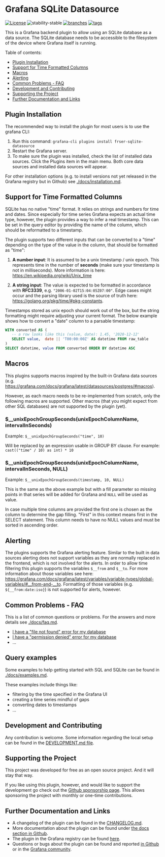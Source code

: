 # Grafana SQLite Datasource

[![License](https://img.shields.io/badge/License-Apache%202.0-blue.svg)](https://opensource.org/licenses/Apache-2.0)
![stability-stable](https://img.shields.io/badge/stability-stable-green.svg)
[![branches](https://github.com/fr-ser/grafana-sqlite-datasource/actions/workflows/branches.yml/badge.svg)](https://github.com/fr-ser/grafana-sqlite-datasource/actions/workflows/branches.yml)
[![tags](https://github.com/fr-ser/grafana-sqlite-datasource/actions/workflows/tags.yml/badge.svg)](https://github.com/fr-ser/grafana-sqlite-datasource/actions/workflows/tags.yml)

This is a Grafana backend plugin to allow using an SQLite database as a data source.
The SQLite database needs to be accessible to the filesystem of the device where Grafana itself
is running.

Table of contents:

- [Plugin Installation](#plugin-installation)
- [Support for Time Formatted Columns](#support-for-time-formatted-columns)
- [Macros](#macros)
- [Alerting](#alerting)
- [Common Problems - FAQ](#common-problems---faq)
- [Development and Contributing](#development-and-contributing)
- [Supporting the Project](#supporting-the-project)
- [Further Documentation and Links](#further-documentation-and-links)

## Plugin Installation

The recommended way to install the plugin for most users is to use the grafana CLI:

1. Run this command: `grafana-cli plugins install frser-sqlite-datasource`
2. Restart the Grafana server.
3. To make sure the plugin was installed, check the list of installed data sources. Click the
   Plugins item in the main menu. Both core data sources and installed data sources will appear.

For other installation options (e.g. to install versions not yet released in the Grafana registry but in Github) see
[./docs/installation.md](https://github.com/fr-ser/grafana-sqlite-datasource/blob/main/docs/installation.md).

## Support for Time Formatted Columns

SQLite has no native "time" format. It relies on strings and numbers for time and dates. Since
especially for time series Grafana expects an actual time type, however, the plugin provides a way
to infer a real timestamp. This can be set in the query editor by providing the name of the column,
which should be reformatted to a timestamp.

The plugin supports two different inputs that can be converted to a "time" depending on the type
of the value in the column, that should be formatted as "time":

1. **A number input**: It is assumed to be a unix timestamp / unix epoch. This represents time in
   the number of **seconds** (make sure your timestamp is not in milliseconds). More information is
   here: <https://en.wikipedia.org/wiki/Unix_time>

2. **A string input**: The value is expected to be formatted in accordance with **RFC3339**,
   e.g. `"2006-01-02T15:04:05Z07:00"`. Edge cases might occur and the parsing library used is the
   source of truth here: <https://golang.org/pkg/time/#pkg-constants>.

Timestamps stored as unix epoch should work out of the box, but the string formatting might require
adjusting your current format. The below example shows how to convert a "date" column to a parsable
timestamp:

```SQL
WITH converted AS (
   -- a row looks like this (value, date): 1.45, '2020-12-12'
   SELECT value,  date || 'T00:00:00Z' AS datetime FROM raw_table
)
SELECT datetime, value FROM converted ORDER BY datetime ASC
```

## Macros

This plugins supports macros inspired by the built-in Grafana data sources (e.g.
<https://grafana.com/docs/grafana/latest/datasources/postgres/#macros>).

However, as each macro needs to be re-implemented from scratch, only the following macros are
supported. Other macros (that you might expect from other SQL databases) are not supported by the
plugin (yet).

### $__unixEpochGroupSeconds(unixEpochColumnName, intervalInSeconds)

Example: `$__unixEpochGroupSeconds("time", 10)`

Will be replaced by an expression usable in GROUP BY clause. For example:
`cast(("time" / 10) as int) * 10`

### $__unixEpochGroupSeconds(unixEpochColumnName, intervalInSeconds, NULL)

Example: `$__unixEpochGroupSeconds(timestamp, 10, NULL)`

This is the same as the above example but with a fill parameter so missing points in that series
will be added for Grafana and `NULL` will be used as value.

In case multiple time columns are provided the first one is chosen as the column to determine the
gap filling. "First" in this context means first in the SELECT statement. This column needs to have
no NULL values and must be sorted in ascending order.

## Alerting

The plugins supports the Grafana alerting feature. Similar to the built in data sources alerting
does not support variables as they are normally replaced in the frontend, which is not involved
for the alerts. In order to allow time filtering this plugin supports the variables `$__from` and
`$__to`. For more information about those variables see here:
<https://grafana.com/docs/grafana/latest/variables/variable-types/global-variables/#__from-and-__to>.
Formatting of those variables (e.g. `${__from:date:iso}`) is not supported for alerts, however.

## Common Problems - FAQ

This is a list of common questions or problems. For the answers and more details see
[./docs/faq.md](https://github.com/fr-ser/grafana-sqlite-datasource/blob/main/docs/faq.md).

- [I have a "file not found" error for my database](https://github.com/fr-ser/grafana-sqlite-datasource/blob/main/docs/faq.md#i-have-a-file-not-found-error-for-my-database)
- [I have a "permission denied" error for my database](https://github.com/fr-ser/grafana-sqlite-datasource/blob/main/docs/faq.md#i-have-a-permission-denied-error-for-my-database)
- ...

## Query examples

Some examples to help getting started with SQL and SQLite can be found in
[./docs/examples.md](https://github.com/fr-ser/grafana-sqlite-datasource/blob/main/docs/examples.md).

These examples include things like:

- filtering by the time specified in the Grafana UI
- creating a time series mindful of gaps
- converting dates to timestamps
- ...

## Development and Contributing

Any contribution is welcome. Some information regarding the local setup can be found in the
[DEVELOPMENT.md file](https://github.com/fr-ser/grafana-sqlite-datasource/blob/main/DEVELOPMENT.md).

## Supporting the Project

This project was developed for free as an open source project. And it will stay that way.

If you like using this plugin, however, and would like to support the development go check out
the [Github sponsorship page](https://github.com/sponsors/fr-ser). This allows sponsoring the
project with monthly or one-time contributions.

## Further Documentation and Links

- A changelog of the plugin can be found in the [CHANGELOG.md](https://github.com/fr-ser/grafana-sqlite-datasource/blob/main/CHANGELOG.md).
- More documentation about the plugin can be found under [the docs section in Github](https://github.com/fr-ser/grafana-sqlite-datasource/blob/main/docs).
- The plugin in the Grafana registry can be found [here](https://grafana.com/grafana/plugins/frser-sqlite-datasource/).
- Questions or bugs about the plugin can be found and reported [in Github](https://github.com/fr-ser/grafana-sqlite-datasource/issues?q=) or in the [Grafana community](https://community.grafana.com/search?q=sqlite%20order%3Alatest).
